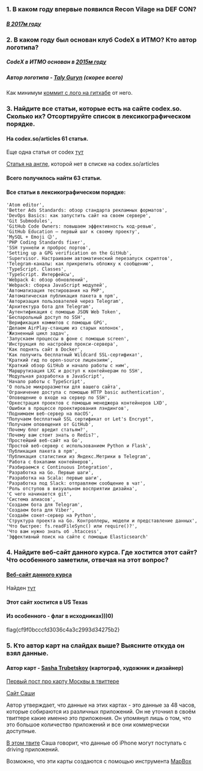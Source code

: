 ### 1. В каком году впервые появился Recon Vilage на DEF CON?
##### [В 2017м году](https://www.defcon.org/html/defcon-26/dc-26-index.html)

### 2. В каком году был основан клуб CodeX в ИТМО? Кто автор логотипа?
##### CodeX в ИТМО основан в [2015м году](https://vk.com/wall-103229636?offset=140&own=1&w=wall-103229636_5)


##### Автор логотипа - [Taly Guryn](https://github.com/talyguryn) (скорее всего)

Как минимум [коммит с лого на гитхабе](https://github.com/codex-team/codex/blob/master/www/public/app/img/codex-logo.svg) от него.

### 3. Найдите все статьи, которые есть на сайте codex.so. Сколько их? Отсортируйте список в лексикографическом порядке.

#### На codex.so/articles 61 статья.
Еще одна статья от codex [тут](https://vc.ru/dev/68127-delaem-airplay-stanciyu-iz-staryh-kolonok)

[Статья на англе](https://codex.so/gpg-verification-github), которой нет в списке на codex.so/articles

#### Всего получилось найти 63 статьи.

#### Все статьи в лексикографическом порядке:
    'Atom editor',
    'Better Ads Standards: обзор стандарта рекламных форматов',
    'DevOps Basics: как запустить сайт на своем сервере',
    'Git Submodules',
    'GitHub Code Owners: повышаем эффективность код‑ревью',
    'GitHub Education — первый шаг к своему проекту',
    'MySQL + Emoji 😉',
    'PHP Coding Standards fixer',
    'SSH туннели и проброс портов',
    'Setting up a GPG verification on the GitHub',
    'Supervisor. Настраиваем автоматический перезапуск скриптов',
    'Telegram‑каналы: как прикрепить обложку к сообщению',
    'TypeScript. Classes',
    'TypeScript. Интерфейсы',
    'Webpack 4: обзор обновлений',
    'Webpack: сборка JavaScript модулей',
    'Автоматизация тестирования на PHP',
    'Автоматическая публикация пакета в npm',
    'Авторизация пользователей через Telegram',
    'Архитектура бота для Telegram',
    'Аутентификация с помощью JSON Web Token',
    'Беспарольный доступ по SSH',
    'Верификация коммитов с помощью GPG',
    'Делаем AirPlay-станцию из старых колонок',
    'Жизненный цикл задач',
    'Запускаем процессы в фоне с помощью screen',
    'Инструкция по настройке прокси-сервера',
    'Как поднять сайт в Docker',
    'Как получить бесплатный Wildcard SSL-сертификат',
    'Краткий гид по open‑source лицензиям',
    'Краткий обзор GitHub и начало работы с ним',
    'Маршрутизация LXC и доступ к контейнерам по SSH',
    'Модульная разработка в JavaScript',
    'Начало работы с TypeScript',
    'О пользе микроразметки для вашего сайта',
    'Ограничение доступа с помощью HTTP basic authentication',
    'Оповещение о входе на сервер по SSH',
    'Оркестрация проектов с помощью менеджера контейнеров LXD',
    'Ошибки в процессе проектирования лэндингов',
    'Поднимаем веб‑сервер на macOS',
    "Получаем бесплатный SSL сертификат от Let's Encrypt",
    'Получаем оповещения от GitHub',
    'Почему блог вредит статьям?',
    'Почему вам стоит знать о Redis?',
    'Простейший веб-сайт на Go',
    'Простой веб-сервер с использованием Python и Flask',
    'Публикация пакета в npm',
    'Публикация статистики из Яндекс.Метрики в Telegram',
    'Работа с бэкапами контейнеров',
    'Разбираемся с Continuous Integration',
    'Разработка на Go. Первые шаги',
    'Разработка на Scala: первые шаги',
    'Разработка под Slack: отправляем сообщение в чат',
    'Роль отступов в визуальном восприятии дизайна',
    'С чего начинается git',
    'Система алиасов',
    'Создаем бота для Telegram',
    'Создаем бота для Viber',
    'Создаём сокет-сервер на Python',
    'Структура проекта на Go. Контроллеры, модели и представление данных',
    'Что быстрее: fs.readFileSync() или require()?',
    'Что вам нужно знать об .htaccess',
    'Эффективный поиск на сайте с помощью Elasticsearch'


### 4. Найдите веб-сайт данного курса. Где хостится этот сайт? Что особенного заметили, отвечая на этот вопрос?

#### [Веб-сайт данного курса](https://osint.itmo.xyz/)
Найден [тут](https://github.com/itmo-osint/OSINT-Course-ITMO)

#### Этот сайт хостится в US Texas

#### Из особенного - флаг в исходниках)))0)
flag{cf9f0bcccfd3036c4a3c2993d34275b2}


### 5. Кто автор карт на слайдах выше? Выясните откуда он взял данные.
#### Автор карт - [Sasha Trubetskoy](https://twitter.com/sasha_trub) (картограф, художник и дизайнер)

[Первый пост про карту Москвы в твиттере](https://mobile.twitter.com/sasha_trub/status/1170162203384791041)

[Сайт Саши](https://sashamaps.net/docs/maps/iphone-android-index/)

Автор утверждает, что данные на этих картах - это данные за 48 часов, которые собираются из различных приложений. Он не уточнил в своём твиттере какие именно это приложения. Он упомянул лишь о том, что это большое количество приложений и все они коммерчески доступные.

[В этом твите](https://mobile.twitter.com/sasha_trub/status/1171623795641204736) Саша говорит, что данные об iPhone могут поступать с driving приложений.

Возможно, что эти карты создаются с помощью инструмента [MapBox](https://blog.mapbox.com/visualizing-3-billion-tweets-f6fc2aea03b0)